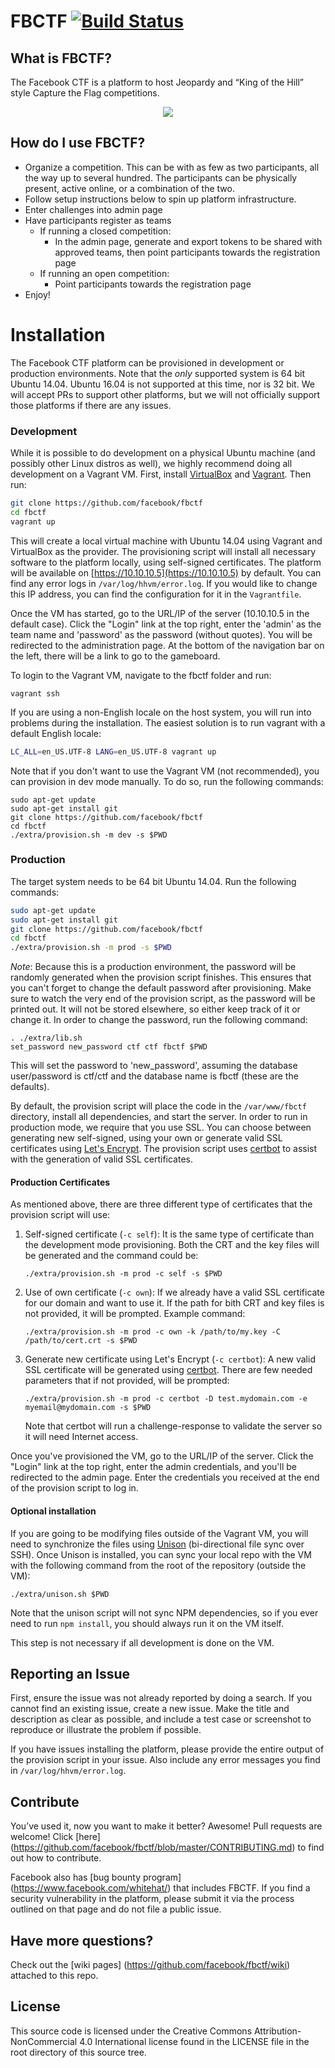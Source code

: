 # FBCTF [![Build Status](https://travis-ci.org/facebook/fbctf.svg)](https://travis-ci.org/facebook/fbctf)

## What is FBCTF?

The Facebook CTF is a platform to host Jeopardy and “King of the Hill” style Capture the Flag competitions.

<div align="center"><img src="screencapture.gif" /></div>

## How do I use FBCTF?

* Organize a competition. This can be with as few as two participants, all the way up to several hundred. The participants can be physically present, active online, or a combination of the two.
* Follow setup instructions below to spin up platform infrastructure.
* Enter challenges into admin page
* Have participants register as teams
    * If running a closed competition:
        * In the admin page, generate and export tokens to be shared with approved teams, then point participants towards the registration page
    * If running an open competition:
        * Point participants towards the registration page
* Enjoy!

# Installation

The Facebook CTF platform can be provisioned in development or production environments. Note that the *only* supported system is 64 bit Ubuntu 14.04. Ubuntu 16.04 is not supported at this time, nor is 32 bit. We will accept PRs to support other platforms, but we will not officially support those platforms if there are any issues.

### Development

While it is possible to do development on a physical Ubuntu machine (and possibly other Linux distros as well), we highly recommend doing all development on a Vagrant VM. First, install [VirtualBox](https://www.virtualbox.org/wiki/Downloads) and [Vagrant](https://www.vagrantup.com/downloads.html). Then run:

```bash
git clone https://github.com/facebook/fbctf
cd fbctf
vagrant up
```

This will create a local virtual machine with Ubuntu 14.04 using Vagrant and VirtualBox as the provider. The provisioning script will install all necessary software to the platform locally, using self-signed certificates. The platform will be available on [https://10.10.10.5](https://10.10.10.5) by default. You can find any error logs in `/var/log/hhvm/error.log`. If you would like to change this IP address, you can find the configuration for it in the `Vagrantfile`.

Once the VM has started, go to the URL/IP of the server (10.10.10.5 in the default case). Click the "Login" link at the top right, enter the 'admin' as the team name and 'password' as the password (without quotes). You will be redirected to the administration page. At the bottom of the navigation bar on the left, there will be a link to go to the gameboard.

To login to the Vagrant VM, navigate to the fbctf folder and run:

```
vagrant ssh
```

If you are using a non-English locale on the host system, you will run into problems during the installation. The easiest solution is to run vagrant with a default English locale:

```bash
LC_ALL=en_US.UTF-8 LANG=en_US.UTF-8 vagrant up
```

Note that if you don't want to use the Vagrant VM (not recommended), you can provision in dev mode manually. To do so, run the following commands:

```
sudo apt-get update
sudo apt-get install git
git clone https://github.com/facebook/fbctf
cd fbctf
./extra/provision.sh -m dev -s $PWD
```

### Production

The target system needs to be 64 bit Ubuntu 14.04. Run the following commands:

```bash
sudo apt-get update
sudo apt-get install git
git clone https://github.com/facebook/fbctf
cd fbctf
./extra/provision.sh -m prod -s $PWD
```

*Note*: Because this is a production environment, the password will be randomly generated when the provision script finishes. This ensures that you can't forget to change the default password after provisioning. Make sure to watch the very end of the provision script, as the password will be printed out. It will not be stored elsewhere, so either keep track of it or change it. In order to change the password, run the following command:

```
. ./extra/lib.sh
set_password new_password ctf ctf fbctf $PWD
```

This will set the password to 'new_password', assuming the database user/password is ctf/ctf and the database name is fbctf (these are the defaults).

By default, the provision script will place the code in the `/var/www/fbctf` directory, install all dependencies, and start the server. In order to run in production mode, we require that you use SSL. You can choose between generating new self-signed, using your own or generate valid SSL certificates using [Let's Encrypt](https://letsencrypt.org/). The provision script uses [certbot](https://certbot.eff.org/) to assist with the generation of valid SSL certificates.

#### Production Certificates

As mentioned above, there are three different type of certificates that the provision script will use:

1. 	Self-signed certificate (```-c self```):
	It is the same type of certificate than the development mode provisioning. Both the CRT and the key files will be generated and the command could be:

	```
	./extra/provision.sh -m prod -c self -s $PWD
	``` 

2. 	Use of own certificate (```-c own```):
	If we already have a valid SSL certificate for our domain and want to use it. If the path for bith CRT and key files is not provided, it will be prompted. Example command:

	```
	./extra/provision.sh -m prod -c own -k /path/to/my.key -C /path/to/cert.crt -s $PWD
	```	

3. 	Generate new certificate using Let's Encrypt (```-c certbot```):
	A new valid SSL certificate will be generated using [certbot](https://certbot.eff.org/). There are few needed parameters that if not provided, will be prompted:

	```
	./extra/provision.sh -m prod -c certbot -D test.mydomain.com -e myemail@mydomain.com -s $PWD
	```
	Note that certbot will run a challenge-response to validate the server so it will need Internet access.

Once you've provisioned the VM, go to the URL/IP of the server. Click the "Login" link at the top right, enter the admin credentials, and you'll be redirected to the admin page. Enter the credentials you received at the end of the provision script to log in.


#### Optional installation

If you are going to be modifying files outside of the Vagrant VM, you will need to synchronize the files using [Unison](https://www.cis.upenn.edu/~bcpierce/unison/download.html) (bi-directional file sync over SSH). Once Unison is installed, you can sync your local repo with the VM with the following command from the root of the repository (outside the VM):

`./extra/unison.sh $PWD`

Note that the unison script will not sync NPM dependencies, so if you ever need to run `npm install`, you should always run it on the VM itself.

This step is not necessary if all development is done on the VM.

## Reporting an Issue

First, ensure the issue was not already reported by doing a search. If you cannot find an existing issue, create a new issue. Make the title and description as clear as possible, and include a test case or screenshot to reproduce or illustrate the problem if possible.

If you have issues installing the platform, please provide the entire output of the provision script in your issue. Also include any error messages you find in `/var/log/hhvm/error.log`.

## Contribute

You’ve used it, now you want to make it better? Awesome! Pull requests are welcome! Click [here] (https://github.com/facebook/fbctf/blob/master/CONTRIBUTING.md) to find out how to contribute.

Facebook also has [bug bounty program] (https://www.facebook.com/whitehat/) that includes FBCTF. If you find a security vulnerability in the platform, please submit it via the process outlined on that page and do not file a public issue.

## Have more questions?

Check out the [wiki pages] (https://github.com/facebook/fbctf/wiki) attached to this repo.

## License

This source code is licensed under the Creative Commons Attribution-NonCommercial 4.0 International license found in the LICENSE file in the root directory of this source tree.
